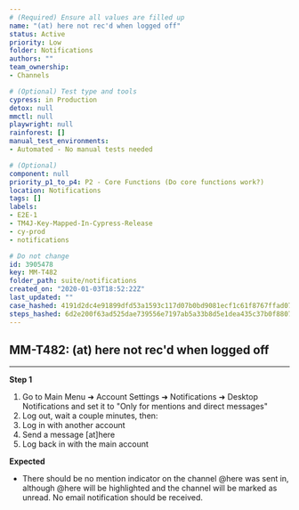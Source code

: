 ```yaml
---
# (Required) Ensure all values are filled up
name: "(at) here not rec'd when logged off"
status: Active
priority: Low
folder: Notifications
authors: ""
team_ownership: 
- Channels

# (Optional) Test type and tools
cypress: in Production
detox: null
mmctl: null
playwright: null
rainforest: []
manual_test_environments: 
- Automated - No manual tests needed

# (Optional)
component: null
priority_p1_to_p4: P2 - Core Functions (Do core functions work?)
location: Notifications
tags: []
labels: 
- E2E-1
- TM4J-Key-Mapped-In-Cypress-Release
- cy-prod
- notifications

# Do not change
id: 3905478
key: MM-T482
folder_path: suite/notifications
created_on: "2020-01-03T18:52:22Z"
last_updated: ""
case_hashed: 4191d2dc4e91899dfd53a1593c117d07b0bd9081ecf1c61f8767ffad0735dcfc61fcc17a478d877da804744913de2805
steps_hashed: 6d2e200f63ad525dae739556e7197ab5a33b8d5e1dea435c37b0f88072e21437df77ca56fbb360af659cebd2a23e00ba
---
```


## MM-T482: (at) here not rec'd when logged off

---

**Step 1**

1. Go to Main Menu ➜ Account Settings ➜ Notifications ➜ Desktop Notifications and set it to "Only for mentions and direct messages"
2. Log out, wait a couple minutes, then:
3. Log in with another account
4. Send a message \[at]here
5. Log back in with the main account

**Expected**

- There should be no mention indicator on the channel @here was sent in, although @here will be highlighted and the channel will be marked as unread. No email notification should be received.
